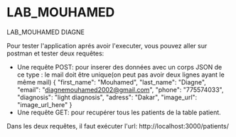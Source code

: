 # LAB_MOUHAMED
LAB_MOUHAMED DIAGNE


Pour tester l'application aprés avoir l'executer, vous pouvez aller sur postman et tester deux requêtes:

- Une requête POST: pour inserer des données avec un corps JSON de ce type : le mail doit être unique(on peut pas avoir deux lignes ayant le même mail)
  {
  "first_name": "Mouhamed",
  "last_name": "Diagne",
  "email": "diagnemouhamed2002@gmail.com",
  "phone": "775574033",
  "diagnosis": "light diagnosis",
  "adress": "Dakar",
  "image_url": "image_url_here"
}
- Une requête GET: pour recupérer tous les patients de la table patient.

Dans les deux requêtes, il faut exécuter l'url: http://localhost:3000/patients/




